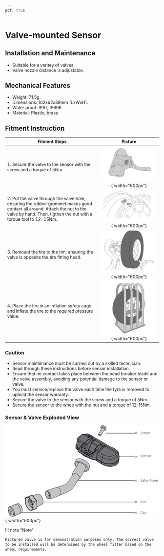 ```yaml
---
pdf: true
---
```


# Valve-mounted Sensor

## Installation and Maintenance

- Suitable for a varitey of valves.
- Valve nozzle distance is adjustable.

## Mechanical Features

- Weight: 71.5g.
- Dimensions: 102x62x39mm (LxWxH).
- Water proof: IP67, IP69K
- Material: Plastic, brass

## Fitment Instruction

|**Fitment Steps** | **Picture**                        |
|----------------|:--------:|
| 1. Secure the valve to the sensor with the screw and a torque of 5Nm.  | ![Step 1](images/valve_mounted_instruction_step1.JPG){ width="600px"}        |
| 2. Put the valve through the valve hole, ensuring the rubber grommet makes good contact all around. Attach the nut to the valve by hand. Then, tigthen the nut with a torque tool to 12-15Nm.  | ![Step 2](images/valve_mounted_instruction_step2.JPG){ width="600px"}             |
| 3. Remount the tire to the rim, ensuring the valve is opposite the tire fitting head.  | ![Step 3](images/valve_mounted_instruction_step3.JPG){ width="600px"}       |
| 4. Place the tire in an inflation safety cage and inflate the tire to the required pressure value.  | ![Step 4](images/valve_mounted_instruction_step4.JPG){ width="600px"}        |

### Caution

- Sensor maintenance must be carried out by a skilled technician.
- Read through these instructions before sensor installation.
- Ensure that no contact takes place between the bead breaker blade and the valve assembly, avoiding any potential damage to the sensor or valve.
- You must service/replace the valve each time the tyre is removed to uphold the sensor warranty.
- Secure the valve to the sensor with the screw and a torque of 5Nm.
- Secure the sensor to the whee with the nut and a torque of 12-15Nm.

### Sensor & Valve Exploded View

![Valve-mounted Sensor](images/valve_mounted_sensor.JPG){ width="600px"}

!!! note "Note"

    Pictured valve is for demonstration purposes only. The correct valve to be installed will be determined by the wheel fitter based on the wheel requirements.
